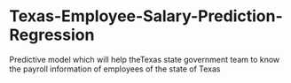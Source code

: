 # Texas-Employee-Salary-Prediction-Regression
Predictive model which will help theTexas state government team to know the payroll information of employees of the state of Texas
